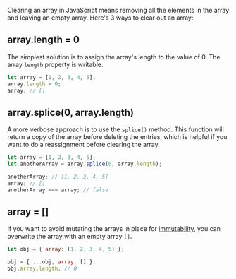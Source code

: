 Clearing an array in JavaScript means removing all the elements in the array and leaving an empty array.
Here's 3 ways to clear out an array:

## array.length = 0

The simplest solution is to assign the array's length to the value of 0.
The array `length` property is writable.

```javascript
let array = [1, 2, 3, 4, 5];
array.length = 0;
array; // []
```

## array.splice(0, array.length)

A more verbose approach is to use the `splice()` method.
This function will return a copy of the array before deleting the entries, which is helpful if you want to do a reassignment before clearing the array.

```javascript
let array = [1, 2, 3, 4, 5];
let anotherArray = array.splice(0, array.length);

anotherArray; // [1, 2, 3, 4, 5]
array; // []
anotherArray === array; // false
```

## array = []

If you want to avoid mutating the arrays in place for [immutability](https://reactjs.org/docs/update.html), you can overwrite the array with an empty array `[]`.

```javascript
let obj = { array: [1, 2, 3, 4, 5] };

obj = { ...obj, array: [] };
obj.array.length; // 0
```

